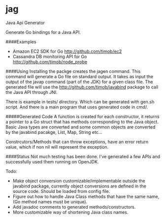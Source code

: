 jag
===

Java Api Generator

Generate Go bindings for a Java API.

####Examples
* Amazon EC2 SDK for Go http://github.com/timob/ec2
* Cassandra DB monitoring API for Go http://github.com/timob/node_probe

####Using
Installing the packge creates the jagen command. This command will generate a Go file on standard output. It takes as input the output of the javap command (part of the JDK) for a given class file. The generated file will use the http://github.com/timob/javabind package to call the Java API through JNI.

There is example in tests/ directory. Which can be generated with gen.sh script. And there is a main program that uses generated code in cmd/.

#####Generated Code
A function is created for each constructor, it returns a pointer to a Go struct that has methods corresponding to the Java object. Basic Java types are converted and some common objects are converted by the javabind pacakge, List, Map, String etc... 

Constrcutors/Methods that can throw exceptions, have an error return value, which if non nil will represent the exception.

####Status
Not much testing has been done. I've generated a few APIs and successfully used them running on OpenJDK.

Todo:
* Make object conversion customizable/implementable outside the javabind package, currently object conversions are defined in the source code. Should be loaded from config file.
* Figure out how to handle Java Class methods that have the same name, (Go method names must be unique).
* Add javadoc comments to generated methods/constructors.
* More customizable way of shortening Java class names.

